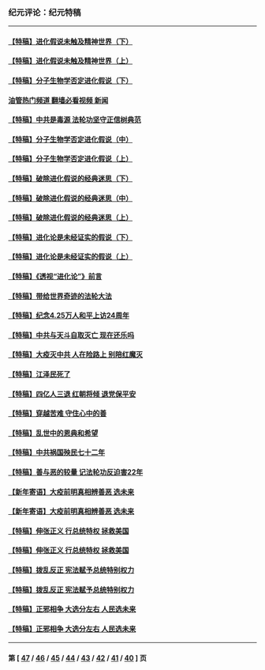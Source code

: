 ### 纪元评论：纪元特稿
---
#### [【特稿】进化假说未触及精神世界（下）](../../pages/nsc424/n14048707.md?08140330) 
#### [【特稿】进化假说未触及精神世界（上）](../../pages/nsc424/n14042113.md?08140330) 
#### [【特稿】分子生物学否定进化假说（下）](../../pages/nsc424/n14038267.md?08140330) 
#### [油管热门频道 翻墙必看视频 新闻](ok?08140330)
#### [【特稿】中共是毒源 法轮功坚守正信树典范](../../pages/nsc424/n14037281.md?08140330) 
#### [【特稿】分子生物学否定进化假说（中）](../../pages/nsc424/n14035548.md?08140330) 
#### [【特稿】分子生物学否定进化假说（上）](../../pages/nsc424/n14032398.md?08140330) 
#### [【特稿】破除进化假说的经典迷思（下）](../../pages/nsc424/n14029015.md?08140330) 
#### [【特稿】破除进化假说的经典迷思（中）](../../pages/nsc424/n14027341.md?08140330) 
#### [【特稿】破除进化假说的经典迷思（上）](../../pages/nsc424/n14024749.md?08140330) 
#### [【特稿】进化论是未经证实的假说（下）](../../pages/nsc424/n14022170.md?08140330) 
#### [【特稿】进化论是未经证实的假说（上）](../../pages/nsc424/n14020737.md?08140330) 
#### [【特稿】《透视“进化论”》前言](../../pages/nsc424/n14019941.md?08140330) 
#### [【特稿】带给世界奇迹的法轮大法](../../pages/nsc424/n13994132.md?08140330) 
#### [【特稿】纪念4.25万人和平上访24周年](../../pages/nsc424/n13980883.md?08140330) 
#### [【特稿】中共与天斗自取灭亡 现在还乐吗](../../pages/nsc424/n13897482.md?08140330) 
#### [【特稿】大疫灭中共 人在险路上 别陪红魔灭](../../pages/nsc424/n13890697.md?08140330) 
#### [【特稿】江泽民死了](../../pages/nsc424/n13876300.md?08140330) 
#### [【特稿】四亿人三退 红朝将倾 退党保平安](../../pages/nsc424/n13794378.md?08140330) 
#### [【特稿】穿越苦难 守住心中的善](../../pages/nsc424/n13784979.md?08140330) 
#### [【特稿】乱世中的恩典和希望](../../pages/nsc424/n13734687.md?08140330) 
#### [【特稿】中共祸国殃民七十二年](../../pages/nsc424/n13272607.md?08140330) 
#### [【特稿】善与恶的较量 记法轮功反迫害22年](../../pages/nsc424/n13086597.md?08140330) 
#### [【新年寄语】大疫前明真相辨善恶 选未来](../../pages/nsc424/n12660855.md?08140330) 
#### [【新年寄语】大疫前明真相辨善恶 选未来](../../pages/nsc424/n12660855.md?08140330) 
#### [【特稿】伸张正义 行总统特权 拯救美国](../../pages/nsc424/n12616806.md?08140330) 
#### [【特稿】伸张正义 行总统特权 拯救美国](../../pages/nsc424/n12616806.md?08140330) 
#### [【特稿】拨乱反正 宪法赋予总统特别权力](../../pages/nsc424/n12598306.md?08140330) 
#### [【特稿】拨乱反正 宪法赋予总统特别权力](../../pages/nsc424/n12598306.md?08140330) 
#### [【特稿】正邪相争 大选分左右 人民选未来](../../pages/nsc424/n12545208.md?08140330) 
#### [【特稿】正邪相争 大选分左右 人民选未来](../../pages/nsc424/n12545208.md?08140330) 

---
#### 第 [ [47](./47.md?08140330) / [46](./46.md?08140330) / [45](./45.md?08140330) / [44](./44.md?08140330) / [43](./43.md?08140330) / [42](./42.md?08140330) / [41](./41.md?08140330) / [40](./40.md?08140330) ] 页
